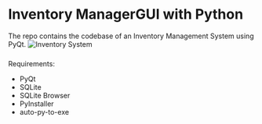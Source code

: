 # Inventory ManagerGUI with Python
The repo contains the codebase of an Inventory Management System using PyQt.
![Inventory System](/asset/gui.gif) 

###
Requirements: 
- PyQt
- SQLite 
- SQLite Browser
- PyInstaller 
- auto-py-to-exe
